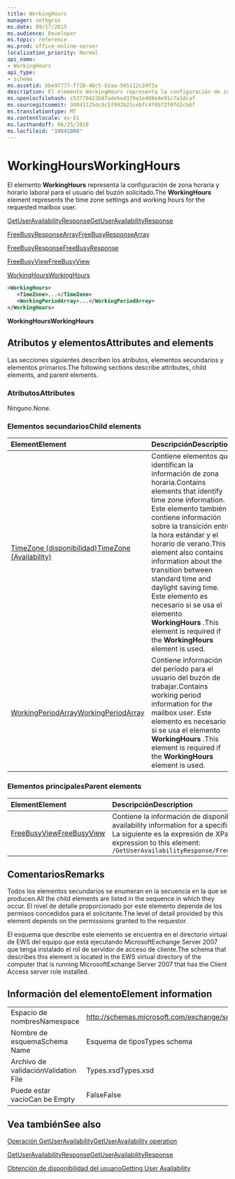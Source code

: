 ```yaml
---
title: WorkingHours
manager: sethgros
ms.date: 09/17/2015
ms.audience: Developer
ms.topic: reference
ms.prod: office-online-server
localization_priority: Normal
api_name:
- WorkingHours
api_type:
- schema
ms.assetid: bbe97777-f728-46c5-b2aa-565112c24f3a
description: El elemento WorkingHours representa la configuración de zona horaria y horario laboral para el usuario del buzón solicitado.
ms.openlocfilehash: c53779422b87adebed370a1ed88e4e91c7a2dcaf
ms.sourcegitcommit: 34041125dc8c5f993b21cebfc4f8b72f0fd2cb6f
ms.translationtype: MT
ms.contentlocale: es-ES
ms.lasthandoff: 06/25/2018
ms.locfileid: "19841008"
---
```

# <a name="workinghours"></a><span data-ttu-id="8398c-103">WorkingHours</span><span class="sxs-lookup"><span data-stu-id="8398c-103">WorkingHours</span></span>

<span data-ttu-id="8398c-104">El elemento **WorkingHours** representa la configuración de zona horaria y horario laboral para el usuario del buzón solicitado.</span><span class="sxs-lookup"><span data-stu-id="8398c-104">The **WorkingHours** element represents the time zone settings and working hours for the requested mailbox user.</span></span> 
  
[<span data-ttu-id="8398c-105">GetUserAvailabilityResponse</span><span class="sxs-lookup"><span data-stu-id="8398c-105">GetUserAvailabilityResponse</span></span>](getuseravailabilityresponse.md)
  
[<span data-ttu-id="8398c-106">FreeBusyResponseArray</span><span class="sxs-lookup"><span data-stu-id="8398c-106">FreeBusyResponseArray</span></span>](freebusyresponsearray.md)
  
[<span data-ttu-id="8398c-107">FreeBusyResponse</span><span class="sxs-lookup"><span data-stu-id="8398c-107">FreeBusyResponse</span></span>](freebusyresponse.md)
  
[<span data-ttu-id="8398c-108">FreeBusyView</span><span class="sxs-lookup"><span data-stu-id="8398c-108">FreeBusyView</span></span>](freebusyview.md)
  
[<span data-ttu-id="8398c-109">WorkingHours</span><span class="sxs-lookup"><span data-stu-id="8398c-109">WorkingHours</span></span>](workinghours-ex15websvcsotherref.md)
  
```xml
<WorkingHours>
   <TimeZone>...</TimeZone>
   <WorkingPeriodArray>...</WorkingPeriodArray>
</WorkingHours>
```

 <span data-ttu-id="8398c-110">**WorkingHours**</span><span class="sxs-lookup"><span data-stu-id="8398c-110">**WorkingHours**</span></span>
## <a name="attributes-and-elements"></a><span data-ttu-id="8398c-111">Atributos y elementos</span><span class="sxs-lookup"><span data-stu-id="8398c-111">Attributes and elements</span></span>

<span data-ttu-id="8398c-112">Las secciones siguientes describen los atributos, elementos secundarios y elementos primarios.</span><span class="sxs-lookup"><span data-stu-id="8398c-112">The following sections describe attributes, child elements, and parent elements.</span></span>
  
### <a name="attributes"></a><span data-ttu-id="8398c-113">Atributos</span><span class="sxs-lookup"><span data-stu-id="8398c-113">Attributes</span></span>

<span data-ttu-id="8398c-114">Ninguno.</span><span class="sxs-lookup"><span data-stu-id="8398c-114">None.</span></span>
  
### <a name="child-elements"></a><span data-ttu-id="8398c-115">Elementos secundarios</span><span class="sxs-lookup"><span data-stu-id="8398c-115">Child elements</span></span>

|<span data-ttu-id="8398c-116">**Element**</span><span class="sxs-lookup"><span data-stu-id="8398c-116">**Element**</span></span>|<span data-ttu-id="8398c-117">**Descripción**</span><span class="sxs-lookup"><span data-stu-id="8398c-117">**Description**</span></span>|
|:-----|:-----|
|[<span data-ttu-id="8398c-118">TimeZone (disponibilidad)</span><span class="sxs-lookup"><span data-stu-id="8398c-118">TimeZone (Availability)</span></span>](timezone-availability.md) <br/> |<span data-ttu-id="8398c-119">Contiene elementos que identifican la información de zona horaria.</span><span class="sxs-lookup"><span data-stu-id="8398c-119">Contains elements that identify time zone information.</span></span> <span data-ttu-id="8398c-120">Este elemento también contiene información sobre la transición entre la hora estándar y el horario de verano.</span><span class="sxs-lookup"><span data-stu-id="8398c-120">This element also contains information about the transition between standard time and daylight saving time.</span></span> <span data-ttu-id="8398c-121">Este elemento es necesario si se usa el elemento **WorkingHours** .</span><span class="sxs-lookup"><span data-stu-id="8398c-121">This element is required if the **WorkingHours** element is used.</span></span>  <br/> |
|[<span data-ttu-id="8398c-122">WorkingPeriodArray</span><span class="sxs-lookup"><span data-stu-id="8398c-122">WorkingPeriodArray</span></span>](workingperiodarray.md) <br/> |<span data-ttu-id="8398c-123">Contiene información del período para el usuario del buzón de trabajar.</span><span class="sxs-lookup"><span data-stu-id="8398c-123">Contains working period information for the mailbox user.</span></span> <span data-ttu-id="8398c-124">Este elemento es necesario si se usa el elemento **WorkingHours** .</span><span class="sxs-lookup"><span data-stu-id="8398c-124">This element is required if the **WorkingHours** element is used.</span></span>  <br/> |
   
### <a name="parent-elements"></a><span data-ttu-id="8398c-125">Elementos principales</span><span class="sxs-lookup"><span data-stu-id="8398c-125">Parent elements</span></span>

|<span data-ttu-id="8398c-126">**Element**</span><span class="sxs-lookup"><span data-stu-id="8398c-126">**Element**</span></span>|<span data-ttu-id="8398c-127">**Descripción**</span><span class="sxs-lookup"><span data-stu-id="8398c-127">**Description**</span></span>|
|:-----|:-----|
|[<span data-ttu-id="8398c-128">FreeBusyView</span><span class="sxs-lookup"><span data-stu-id="8398c-128">FreeBusyView</span></span>](freebusyview.md) <br/> |<span data-ttu-id="8398c-129">Contiene la información de disponibilidad para un usuario específico.</span><span class="sxs-lookup"><span data-stu-id="8398c-129">Contains availability information for a specific user.</span></span>  <br/> <span data-ttu-id="8398c-130">La siguiente es la expresión de XPath para este elemento:</span><span class="sxs-lookup"><span data-stu-id="8398c-130">The following is the XPath expression to this element:</span></span>  <br/>  `/GetUserAvailabilityResponse/FreeBusyResponseArray/FreeBusyResponse/FreeBusyView/` <br/> |
   
## <a name="remarks"></a><span data-ttu-id="8398c-131">Comentarios</span><span class="sxs-lookup"><span data-stu-id="8398c-131">Remarks</span></span>

<span data-ttu-id="8398c-132">Todos los elementos secundarios se enumeran en la secuencia en la que se producen.</span><span class="sxs-lookup"><span data-stu-id="8398c-132">All the child elements are listed in the sequence in which they occur.</span></span> <span data-ttu-id="8398c-133">El nivel de detalle proporcionado por este elemento depende de los permisos concedidos para el solicitante.</span><span class="sxs-lookup"><span data-stu-id="8398c-133">The level of detail provided by this element depends on the permissions granted to the requestor.</span></span>
  
<span data-ttu-id="8398c-134">El esquema que describe este elemento se encuentra en el directorio virtual de EWS del equipo que está ejecutando MicrosoftExchange Server 2007 que tenga instalado el rol de servidor de acceso de cliente.</span><span class="sxs-lookup"><span data-stu-id="8398c-134">The schema that describes this element is located in the EWS virtual directory of the computer that is running MicrosoftExchange Server 2007 that has the Client Access server role installed.</span></span>
  
## <a name="element-information"></a><span data-ttu-id="8398c-135">Información del elemento</span><span class="sxs-lookup"><span data-stu-id="8398c-135">Element information</span></span>

|||
|:-----|:-----|
|<span data-ttu-id="8398c-136">Espacio de nombres</span><span class="sxs-lookup"><span data-stu-id="8398c-136">Namespace</span></span>  <br/> |http://schemas.microsoft.com/exchange/services/2006/types  <br/> |
|<span data-ttu-id="8398c-137">Nombre de esquema</span><span class="sxs-lookup"><span data-stu-id="8398c-137">Schema Name</span></span>  <br/> |<span data-ttu-id="8398c-138">Esquema de tipos</span><span class="sxs-lookup"><span data-stu-id="8398c-138">Types schema</span></span>  <br/> |
|<span data-ttu-id="8398c-139">Archivo de validación</span><span class="sxs-lookup"><span data-stu-id="8398c-139">Validation File</span></span>  <br/> |<span data-ttu-id="8398c-140">Types.xsd</span><span class="sxs-lookup"><span data-stu-id="8398c-140">Types.xsd</span></span>  <br/> |
|<span data-ttu-id="8398c-141">Puede estar vacío</span><span class="sxs-lookup"><span data-stu-id="8398c-141">Can be Empty</span></span>  <br/> |<span data-ttu-id="8398c-142">False</span><span class="sxs-lookup"><span data-stu-id="8398c-142">False</span></span>  <br/> |
   
## <a name="see-also"></a><span data-ttu-id="8398c-143">Vea también</span><span class="sxs-lookup"><span data-stu-id="8398c-143">See also</span></span>



[<span data-ttu-id="8398c-144">Operación GetUserAvailability</span><span class="sxs-lookup"><span data-stu-id="8398c-144">GetUserAvailability operation</span></span>](getuseravailability-operation.md)
  
[<span data-ttu-id="8398c-145">GetUserAvailabilityResponse</span><span class="sxs-lookup"><span data-stu-id="8398c-145">GetUserAvailabilityResponse</span></span>](getuseravailabilityresponse.md)


[<span data-ttu-id="8398c-146">Obtención de disponibilidad del usuario</span><span class="sxs-lookup"><span data-stu-id="8398c-146">Getting User Availability</span></span>](http://msdn.microsoft.com/library/d4133fcb-9b0f-4e6b-aadf-a389da83516a%28Office.15%29.aspx)

